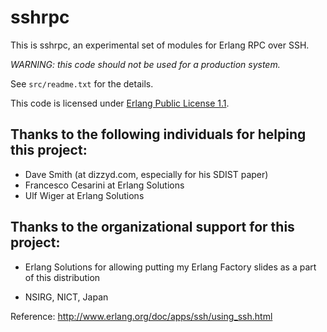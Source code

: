 # sshrpc

This is sshrpc, an experimental set of modules for Erlang RPC over SSH.

*WARNING: this code should not be used for a production system.*

See `src/readme.txt` for the details.

This code is licensed under [Erlang Public License 1.1](http://www.erlang.org/EPLICENSE).

## Thanks to the following individuals for helping this project:

* Dave Smith (at dizzyd.com, especially for his SDIST paper)
* Francesco Cesarini at Erlang Solutions
* Ulf Wiger at Erlang Solutions

## Thanks to the organizational support for this project:

* Erlang Solutions for allowing putting my Erlang Factory slides as a part of this distribution

* NSIRG, NICT, Japan

Reference:
http://www.erlang.org/doc/apps/ssh/using_ssh.html
